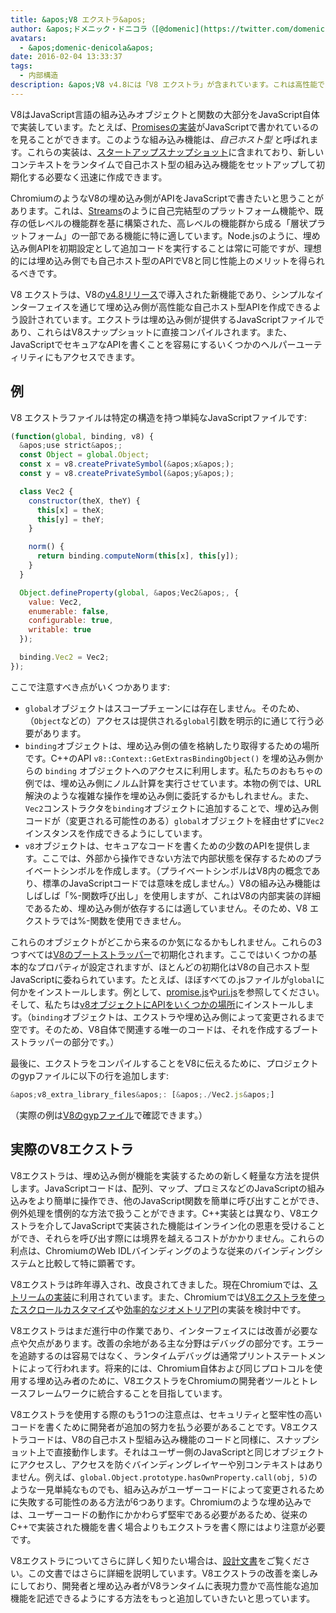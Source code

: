 ```yaml
---
title: &apos;V8 エクストラ&apos;
author: &apos;ドメニック・ドニコラ（[@domenic](https://twitter.com/domenic)）、ストリーム魔術師&apos;
avatars:
  - &apos;domenic-denicola&apos;
date: 2016-02-04 13:33:37
tags:
  - 内部構造
description: &apos;V8 v4.8には「V8 エクストラ」が含まれています。これは高性能で自己ホスト型APIを書くことを可能にするシンプルなインターフェイスです。&apos;
---
```

V8はJavaScript言語の組み込みオブジェクトと関数の大部分をJavaScript自体で実装しています。たとえば、[Promisesの実装](https://code.google.com/p/chromium/codesearch#chromium/src/v8/src/js/promise.js)がJavaScriptで書かれているのを見ることができます。このような組み込み機能は、_自己ホスト型_ と呼ばれます。これらの実装は、[スタートアップスナップショット](/blog/custom-startup-snapshots)に含まれており、新しいコンテキストをランタイムで自己ホスト型の組み込み機能をセットアップして初期化する必要なく迅速に作成できます。

<!--truncate-->
ChromiumのようなV8の埋め込み側がAPIをJavaScriptで書きたいと思うことがあります。これは、[Streams](https://streams.spec.whatwg.org/)のように自己完結型のプラットフォーム機能や、既存の低レベルの機能群を基に構築された、高レベルの機能群から成る「層状プラットフォーム」の一部である機能に特に適しています。Node.jsのように、埋め込み側APIを初期設定として追加コードを実行することは常に可能ですが、理想的には埋め込み側でも自己ホスト型のAPIでV8と同じ性能上のメリットを得られるべきです。

V8 エクストラは、V8の[v4.8リリース](/blog/v8-release-48)で導入された新機能であり、シンプルなインターフェイスを通じて埋め込み側が高性能な自己ホスト型APIを作成できるよう設計されています。エクストラは埋め込み側が提供するJavaScriptファイルであり、これらはV8スナップショットに直接コンパイルされます。また、JavaScriptでセキュアなAPIを書くことを容易にするいくつかのヘルパーユーティリティにもアクセスできます。

## 例

V8 エクストラファイルは特定の構造を持つ単純なJavaScriptファイルです:

```js
(function(global, binding, v8) {
  &apos;use strict&apos;;
  const Object = global.Object;
  const x = v8.createPrivateSymbol(&apos;x&apos;);
  const y = v8.createPrivateSymbol(&apos;y&apos;);

  class Vec2 {
    constructor(theX, theY) {
      this[x] = theX;
      this[y] = theY;
    }

    norm() {
      return binding.computeNorm(this[x], this[y]);
    }
  }

  Object.defineProperty(global, &apos;Vec2&apos;, {
    value: Vec2,
    enumerable: false,
    configurable: true,
    writable: true
  });

  binding.Vec2 = Vec2;
});
```

ここで注意すべき点がいくつかあります:

- `global`オブジェクトはスコープチェーンには存在しません。そのため、（`Object`などの）アクセスは提供される`global`引数を明示的に通じて行う必要があります。
- `binding`オブジェクトは、埋め込み側の値を格納したり取得するための場所です。C++のAPI `v8::Context::GetExtrasBindingObject()` を埋め込み側からの `binding` オブジェクトへのアクセスに利用します。私たちのおもちゃの例では、埋め込み側にノルム計算を実行させています。本物の例では、URL解決のような複雑な操作を埋め込み側に委託するかもしれません。また、`Vec2`コンストラクタを`binding`オブジェクトに追加することで、埋め込み側コードが（変更される可能性のある）`global`オブジェクトを経由せずに`Vec2`インスタンスを作成できるようにしています。
- `v8`オブジェクトは、セキュアなコードを書くための少数のAPIを提供します。ここでは、外部から操作できない方法で内部状態を保存するためのプライベートシンボルを作成します。（プライベートシンボルはV8内の概念であり、標準のJavaScriptコードでは意味を成しません。）V8の組み込み機能はしばしば「%-関数呼び出し」を使用しますが、これはV8の内部実装の詳細であるため、埋め込み側が依存するには適していません。そのため、V8 エクストラでは%-関数を使用できません。

これらのオブジェクトがどこから来るのか気になるかもしれません。これらの3つすべては[V8のブートストラッパー](https://code.google.com/p/chromium/codesearch#chromium/src/v8/src/bootstrapper.cc)で初期化されます。ここではいくつかの基本的なプロパティが設定されますが、ほとんどの初期化はV8の自己ホスト型JavaScriptに委ねられています。たとえば、ほぼすべての.jsファイルが`global`に何かをインストールします。例として、[promise.js](https://code.google.com/p/chromium/codesearch#chromium/src/v8/src/js/promise.js&sq=package:chromium&l=439)や[uri.js](https://code.google.com/p/chromium/codesearch#chromium/src/v8/src/js/uri.js&sq=package:chromium&l=371)を参照してください。そして、私たちは[v8オブジェクトにAPIをいくつかの場所](https://code.google.com/p/chromium/codesearch#search/&q=extrasUtils&sq=package:chromium&type=cs)にインストールします。（`binding`オブジェクトは、エクストラや埋め込み側によって変更されるまで空です。そのため、V8自体で関連する唯一のコードは、それを作成するブートストラッパーの部分です。）

最後に、エクストラをコンパイルすることをV8に伝えるために、プロジェクトのgypファイルに以下の行を追加します:

```js
&apos;v8_extra_library_files&apos;: [&apos;./Vec2.js&apos;]
```

（実際の例は[V8のgypファイル](https://code.google.com/p/chromium/codesearch#chromium/src/v8/build/standalone.gypi&sq=package:chromium&type=cs&l=170)で確認できます。）

## 実際のV8エクストラ

V8エクストラは、埋め込み側が機能を実装するための新しく軽量な方法を提供します。JavaScriptコードは、配列、マップ、プロミスなどのJavaScriptの組み込みをより簡単に操作でき、他のJavaScript関数を簡単に呼び出すことができ、例外処理を慣例的な方法で扱うことができます。C++実装とは異なり、V8エクストラを介してJavaScriptで実装された機能はインライン化の恩恵を受けることができ、それらを呼び出す際には境界を越えるコストがかかりません。これらの利点は、ChromiumのWeb IDLバインディングのような従来のバインディングシステムと比較して特に顕著です。

V8エクストラは昨年導入され、改良されてきました。現在Chromiumでは、[ストリームの実装](https://code.google.com/p/chromium/codesearch#chromium/src/third_party/WebKit/Source/core/streams/ReadableStream.js)に利用されています。また、Chromiumでは[V8エクストラを使ったスクロールカスタマイズ](https://codereview.chromium.org/1333323003)や[効率的なジオメトリアPI](https://groups.google.com/a/chromium.org/d/msg/blink-dev/V_bJNtOg0oM/VKbbYs-aAgAJ)の実装を検討中です。

V8エクストラはまだ進行中の作業であり、インターフェイスには改善が必要な点や欠点があります。改善の余地がある主な分野はデバッグの部分です。エラーを追跡するのは容易ではなく、ランタイムデバッグは通常プリントステートメントによって行われます。将来的には、Chromium自体および同じプロトコルを使用する埋め込み者のために、V8エクストラをChromiumの開発者ツールとトレースフレームワークに統合することを目指しています。

V8エクストラを使用する際のもう1つの注意点は、セキュリティと堅牢性の高いコードを書くために開発者が追加の努力を払う必要があることです。V8エクストラコードは、V8の自己ホスト型組み込み機能のコードと同様に、スナップショット上で直接動作します。それはユーザー側のJavaScriptと同じオブジェクトにアクセスし、アクセスを防ぐバインディングレイヤーや別コンテキストはありません。例えば、`global.Object.prototype.hasOwnProperty.call(obj, 5)`のような一見単純なものでも、組み込みがユーザーコードによって変更されるために失敗する可能性のある方法が6つあります。Chromiumのような埋め込みでは、ユーザーコードの動作にかかわらず堅牢である必要があるため、従来のC++で実装された機能を書く場合よりもエクストラを書く際にはより注意が必要です。

V8エクストラについてさらに詳しく知りたい場合は、[設計文書](https://docs.google.com/document/d/1AT5-T0aHGp7Lt29vPWFr2-qG8r3l9CByyvKwEuA8Ec0/edit#heading=h.32abkvzeioyz)をご覧ください。この文書ではさらに詳細を説明しています。V8エクストラの改善を楽しみにしており、開発者と埋め込み者がV8ランタイムに表現力豊かで高性能な追加機能を記述できるようにする方法をもっと追加していきたいと思っています。
